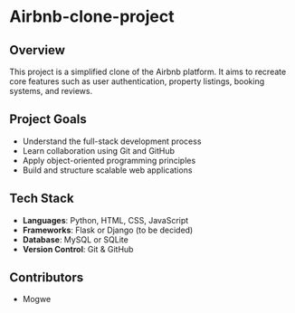 # Airbnb-clone-project

## Overview
This project is a simplified clone of the Airbnb platform. It aims to recreate core features such as user authentication, property listings, booking systems, and reviews.

## Project Goals
- Understand the full-stack development process
- Learn collaboration using Git and GitHub
- Apply object-oriented programming principles
- Build and structure scalable web applications

## Tech Stack
- **Languages**: Python, HTML, CSS, JavaScript
- **Frameworks**: Flask or Django (to be decided)
- **Database**: MySQL or SQLite
- **Version Control**: Git & GitHub

## Contributors
- Mogwe
